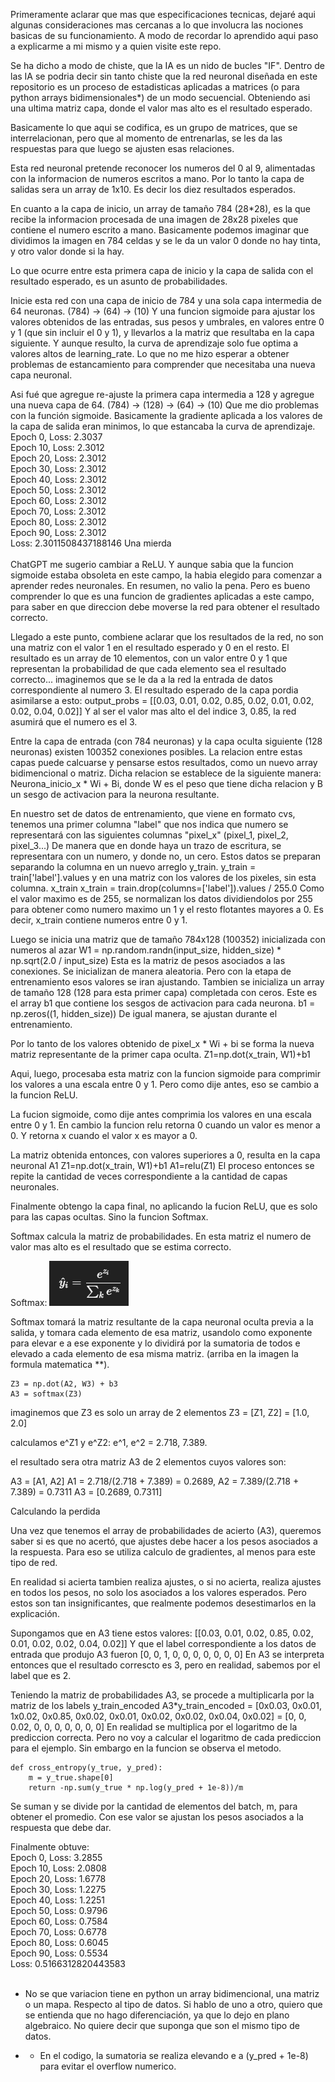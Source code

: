 Primeramente aclarar que mas que especificaciones tecnicas, dejaré aqui algunas consideraciones mas cercanas a lo que involucra las nociones basicas de su funcionamiento.
A modo de recordar lo aprendido aqui paso a explicarme a mi mismo y a quien visite este repo.

Se ha dicho a modo de chiste, que la IA es un nido de bucles "IF".
Dentro de las IA se podria decir sin tanto chiste que la red neuronal diseñada en este repositorio es un proceso de estadisticas aplicadas a matrices (o para python arrays bidimensionales*) de un modo secuencial. Obteniendo asi una ultima matriz capa, donde el valor mas alto es el resultado esperado.

Basicamente lo que aqui se codifica, es un grupo de matrices, que se interrelacionan, pero que al momento de entrenarlas, se les da las respuestas para que luego se ajusten esas relaciones.

Esta red neuronal pretende reconocer los numeros del 0 al 9, alimentadas con la informacion de numeros escritos a mano. Por lo tanto la capa de salidas sera un array de 1x10. Es decir los diez resultados esperados.

En cuanto a la capa de inicio, un array de tamaño 784 (28*28), es la que recibe la informacion procesada de una imagen de 28x28 pixeles que contiene el numero escrito a mano.
Basicamente podemos imaginar que dividimos la imagen en 784 celdas y se le da un valor 0 donde no hay tinta, y otro valor donde si la hay.

Lo que ocurre entre esta primera capa de inicio y la capa de salida con el resultado esperado, es un asunto de probabilidades.

Inicie esta red con una capa de inicio de 784 y una sola capa intermedia de 64 neuronas.
(784) -> (64) -> (10)
Y una funcion sigmoide para ajustar los valores obtenidos de las entradas, sus pesos y umbrales, en valores entre 0 y 1 (que sin incluir el 0 y 1), y llevarlos a la matriz que resultaba en la capa siguiente.
Y aunque resulto, la curva de aprendizaje solo fue optima a valores altos de learning_rate. Lo que no me hizo esperar a obtener problemas de estancamiento para comprender que necesitaba una nueva capa neuronal.

Asi fué que agregue re-ajuste la primera capa intermedia a 128 y agregue una nueva capa de 64.
(784) -> (128) -> (64) -> (10)
Que me dio problemas con la función sigmoide. Basicamente la gradiente aplicada a los valores de la capa de salida eran minimos, lo que estancaba la curva de aprendizaje.
<br/>
Epoch 0, Loss: 2.3037<br/>
Epoch 10, Loss: 2.3012<br/>
Epoch 20, Loss: 2.3012<br/>
Epoch 30, Loss: 2.3012<br/>
Epoch 40, Loss: 2.3012<br/>
Epoch 50, Loss: 2.3012<br/>
Epoch 60, Loss: 2.3012<br/>
Epoch 70, Loss: 2.3012<br/>
Epoch 80, Loss: 2.3012<br/>
Epoch 90, Loss: 2.3012<br/>
Loss: 2.3011508437188146 Una mierda<br/>
<br/>
ChatGPT me sugerio cambiar a ReLU. Y aunque sabia que la funcion sigmoide estaba obsoleta en este campo, la habia elegido para comenzar a aprender redes neuronales. En resumen, no valio la pena. Pero es bueno comprender lo que es una funcion de gradientes aplicadas a este campo, para saber en que direccion debe moverse la red para obtener el resultado correcto.

Llegado a este punto, combiene aclarar que los resultados de la red, no son una matriz con el valor 1 en el resultado esperado y 0 en el resto.
El resultado es un array de 10 elementos, con un valor entre 0 y 1 que representan la probabilidad de que cada elemento sea el resultado correcto... imaginemos que se le da a la red la entrada de datos correspondiente al numero 3. El resultado esperado de la capa pordia asimilarse a esto:
    output_probs = [[0.03, 0.01, 0.02, 0.85, 0.02, 0.01, 0.02, 0.02, 0.04, 0.02]]
Y al ser el valor mas alto el del indice 3, 0.85, la red asumirá que el numero es el 3.

Entre la capa de entrada (con 784 neuronas) y la capa oculta siguiente (128 neuronas) existen 100352 conexiones posibles.
La relacion entre estas capas puede calcuarse y pensarse estos resultados, como un nuevo array bidimencional o matriz.
Dicha relacion se establece de la siguiente manera:
Neurona_inicio_x * Wi + Bi, donde W es el peso que tiene dicha relacion y B un sesgo de activacion para la neurona resultante.

En nuestro set de datos de entrenamiento, que viene en formato cvs, tenemos una primer columna "label" que nos indica que numero se representará con las siguientes columnas "pixel_x" (pixel_1, pixel_2, pixel_3...)
De manera que en donde haya un trazo de escritura, se representara con un numero, y donde no, un cero.
Estos datos se preparan separando la columna en un nuevo arreglo y_train.
    y_train = train['label'].values
y en una matriz con los valores de los pixeles, sin esta columna. x_train
    x_train = train.drop(columns=['label']).values / 255.0
Como el valor maximo es de 255, se normalizan los datos dividiendolos por 255 para obtener como numero maximo un 1 y el resto flotantes mayores a 0. Es decir, x_train contiene numeros entre 0 y 1.

Luego se inicia una matriz que de tamaño 784x128 (100352) inicializada con numeros al azar
    W1 = np.random.randn(input_size, hidden_size) * np.sqrt(2.0 / input_size)
Esta es la matriz de pesos asociados a las conexiones. Se inicializan de manera aleatoria. Pero con la etapa de entrenamiento esos valores se iran ajustando.
Tambien se inicializa un array de tamaño 128 (128 para esta primer capa) completada con ceros. Este es el array b1 que contiene los sesgos de activacion para cada neurona.
    b1 = np.zeros((1, hidden_size))
De igual manera, se ajustan durante el entrenamiento.

Por lo tanto de los valores obtenido de pixel_x * Wi + bi se forma la nueva matriz representante de la primer capa oculta.
    Z1=np.dot(x_train, W1)+b1

Aqui, luego, procesaba esta matriz con la funcion sigmoide para comprimir los valores a una escala entre 0 y 1. Pero como dije antes, eso se cambio a la funcion ReLU.

La fucion sigmoide, como dije antes comprimia los valores en una escala entre 0 y 1. En cambio la funcion relu retorna 0 cuando un valor es menor a 0. Y retorna x cuando el valor x es mayor a 0.

La matriz obtenida entonces, con valores superiores a 0, resulta en la capa neuronal A1
    Z1=np.dot(x_train, W1)+b1
    A1=relu(Z1)
El proceso entonces se repite la cantidad de veces correspondiente a la cantidad de capas neuronales.

Finalmente obtengo la capa final, no aplicando la fucion ReLU, que es solo para las capas ocultas. Sino la funcion Softmax.

Softmax calcula la matriz de probabilidades. En esta matriz el numero de valor mas alto es el resultado que se estima correcto.

Softmax: ![alt text](/miscellaneous/image.png)

Softmax tomará la matriz resultante de la capa neuronal oculta previa a la salida, y tomara cada elemento de esa matriz, usandolo como exponente para elevar e a ese exponente y lo dividirá por la sumatoria de todos e elevado a cada elemento de esa misma matriz. (arriba en la imagen la formula matematica **).

    Z3 = np.dot(A2, W3) + b3
    A3 = softmax(Z3)

imaginemos que Z3 es solo un array de 2 elementos Z3 = [Z1, Z2] = [1.0, 2.0]

calculamos e^Z1 y e^Z2: e^1, e^2 = 2.718, 7.389.

el resultado sera otra matriz A3 de 2 elementos cuyos valores son:

A3 = [A1, A2]
A1 = 2.718/(2.718 + 7.389) = 0.2689, A2 = 7.389/(2.718 + 7.389) = 0.7311
A3 = [0.2689, 0.7311]

Calculando la perdida

Una vez que tenemos el array de probabilidades de acierto (A3), queremos saber si es que no acertó, que ajustes debe hacer a los pesos asociados a la respuesta. Para eso se utiliza calculo de gradientes, al menos para este tipo de red.

En realidad si acierta tambien realiza ajustes, o si no acierta, realiza ajustes en todos los pesos, no solo los asociados a los valores esperados. Pero estos son tan insignificantes, que realmente podemos desestimarlos en la explicación.

Supongamos que en A3 tiene estos valores: [[0.03, 0.01, 0.02, 0.85, 0.02, 0.01, 0.02, 0.02, 0.04, 0.02]]
Y que el label correspondiente a los datos de entrada que produjo A3 fueron [0, 0, 1, 0, 0, 0, 0, 0, 0, 0]
En A3 se interpreta entonces que el resultado correscto es 3, pero en realidad, sabemos por el label que es 2.

Teniendo la matriz de probabilidades A3, se procede a multiplicarla por la matriz de los labels y_train_encoded
A3*y_train_encoded = [0x0.03, 0x0.01, 1x0.02, 0x0.85, 0x0.02, 0x0.01, 0x0.02, 0x0.02, 0x0.04, 0x0.02] = [0, 0, 0.02, 0, 0, 0, 0, 0, 0, 0]
En realidad se multiplica por el logaritmo de la prediccion correcta. Pero no voy a calcular el logaritmo de cada prediccion para el ejemplo. Sin embargo en la funcion se observa el metodo.

    def cross_entropy(y_true, y_pred):
        m = y_true.shape[0]
        return -np.sum(y_true * np.log(y_pred + 1e-8))/m

Se suman y se divide por la cantidad de elementos del batch, m, para obtener el promedio. Con ese valor se ajustan los pesos asociados a la respuesta que debe dar.

Finalmente obtuve:
<br/>
Epoch 0, Loss: 3.2855<br/>
Epoch 10, Loss: 2.0808<br/>
Epoch 20, Loss: 1.6778<br/>
Epoch 30, Loss: 1.2275<br/>
Epoch 40, Loss: 1.2251<br/>
Epoch 50, Loss: 0.9796<br/>
Epoch 60, Loss: 0.7584<br/>
Epoch 70, Loss: 0.6778<br/>
Epoch 80, Loss: 0.6045<br/>
Epoch 90, Loss: 0.5534<br/>
Loss:  0.5166312820443583<br/>
<br/>
* No se que variacion tiene en python un array bidimencional, una matriz o un mapa. Respecto al tipo de datos. Si hablo de uno a otro, quiero que se entienda que no hago diferenciación, ya que lo dejo en plano algebraico. No quiere decir que suponga que son el mismo tipo de datos.

* * En el codigo, la sumatoria se realiza elevando e a (y_pred + 1e-8) para evitar el overflow numerico.